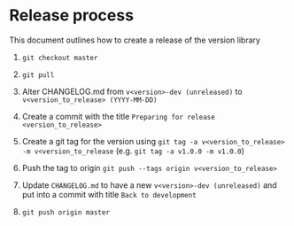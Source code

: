 Release process
===============

This document outlines how to create a release of the version library

1.  `git checkout master`

2.  `git pull`

3.  Alter CHANGELOG.md from `v<version>-dev (unreleased)` to
    `v<version_to_release> (YYYY-MM-DD)`

4.  Create a commit with the title `Preparing for release <version_to_release>`

5.  Create a git tag for the version using
    `git tag -a v<version_to_release> -m v<version_to_release` (e.g.
    `git tag -a v1.0.0 -m v1.0.0`)

6.  Push the tag to origin `git push --tags origin v<version_to_release>`

7. Update `CHANGELOG.md` to have a new `v<version>-dev (unreleased)` and
    put into a commit with title `Back to development`

8. `git push origin master`
